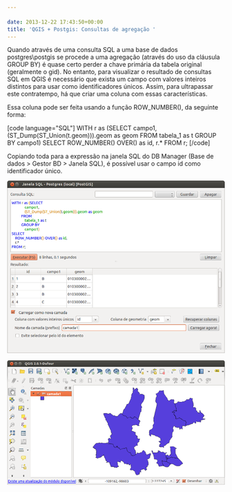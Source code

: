 ```yaml
---

date: 2013-12-22 17:43:50+00:00
title: 'QGIS + Postgis: Consultas de agregação '
---
```


Quando através de uma consulta SQL a uma base de dados postgres\postgis se procede a uma agregação (através do uso da cláusula GROUP BY) é quase certo perder a chave primária da tabela original (geralmente o gid). No entanto, para visualizar o resultado de consultas SQL em QGIS é necessário que exista um campo com valores inteiros distintos para usar como identificadores únicos. Assim, para ultrapassar este contratempo, há que criar uma coluna com essas características.

Essa coluna pode ser feita usando a função ROW_NUMBER(), da seguinte forma:

[code language="SQL"]
WITH r as (SELECT
               campo1,
               (ST_Dump(ST_Union(t.geom))).geom as geom
           FROM
               tabela_1 as t
           GROUP BY
               campo1)
SELECT
    ROW_NUMBER() OVER() as id,
    r.*
FROM r;
[/code]

Copiando toda para a expressão na janela SQL do DB Manager (Base de dados > Gestor BD > Janela SQL), é possível usar o campo id como identificador único.

[![QGIS_Janela_SQL](/images/2013/12/qgis_janela_sql1.png?w=584)
](/images/2013/12/qgis_janela_sql1.png)

[![AgregacaoSQL_Qgis](/images/2013/12/agregacaosql_qgis.png?w=584)
](/images/2013/12/agregacaosql_qgis.png)

